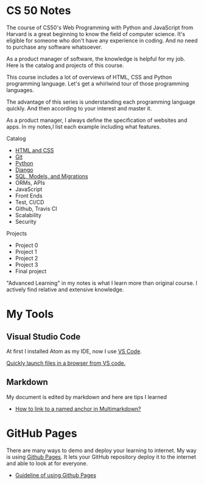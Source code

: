 # CS 50 Notes
The course of CS50's Web Programming with Python and JavaScript from Harvard is a great beginning to know the field of computer science. It's eligible for someone who don't have any experience in coding. And no need to purchase any software whatsoever.

As a product manager of software, the knowledge is helpful for my job. Here is the catalog and projects of this course.

This course includes a lot of overviews of HTML, CSS and Python programming language. Let's get a whirlwind tour of those programming languages.

The advantage of this series is understanding each programming language quickly. And then according to your interest and master it.

As a product manager, I always define the specification of websites and apps. In my notes,I list each example including what features.


Catalog
* [HTML and CSS](cs-50/HTML_CSS.md) 
* [Git](cs-50/Git.md)
* [Python](cs-50/Python.md)
* [Django](cs-50/Django.md)
* [SQL, Models, and Migrations](cs-50/Django.md)
* ORMs, APIs
* JavaScript
* Front Ends
* Test, CI/CD
* Github, Travis CI
* Scalability
* Security

Projects
* Project 0
* Project 1
* Project 2
* Project 3
* Final project

"Advanced Learning" in my notes is what I learn more than original course. I actively find relative and extensive knowledge.

# My Tools

## Visual Studio Code
At first I installed Atom as my IDE, now I use [VS Code](https://code.visualstudio.com/docs/setup/mac). 

[Quickly launch files in a browser from VS code.](https://www.webucator.com/blog/2016/06/launch-files-browser-visual-studio-code/)

## Markdown
My document is edited by markdown and here are tips I learned
* [How to link to a named anchor in Multimarkdown?](https://stackoverflow.com/questions/6695439/how-to-link-to-a-named-anchor-in-multimarkdown)


# GitHub Pages
There are many ways to demo and deploy your learning to internet. My way is using [Github Pages](https://youtu.be/1u2qu-EmIRc?t=6006). It lets your GitHub repository deploy it to the internet and able to look at for everyone.

* [Guideline of using Github Pages](https://gitbook.tw/chapters/github/using-github-pages.html)


